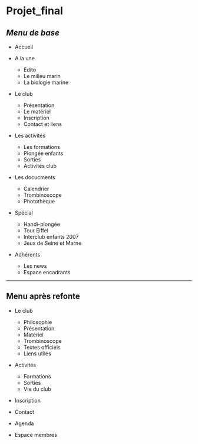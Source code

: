 # Projet_final


## ***Menu de base***

* Accueil
* A la une
  * Edito
  * Le milieu marin
  * La biologie marine

* Le club
  * Présentation
  * Le matériel
  * Inscription
  * Contact et liens

* Les activités
  * Les formations
  * Plongée enfants
  * Sorties
  * Activités club

* Les docucments
  * Calendrier
  * Trombinoscope
  * Photothèque

* Spécial
  * Handi-plongée
  * Tour Eiffel
  * Interclub enfants 2007
  * Jeux de Seine et Marne
  
* Adhérents
  * Les news
  * Espace encadrants
  
---
  
## Menu après refonte

* Le club
  * Philosophie
  * Présentation
  * Matériel
  * Trombinoscope
  * Textes officiels
  * Liens utiles
 
* Activités
  * Formations
  * Sorties
  * Vie du club
 
* Inscription
* Contact
* Agenda
* Espace membres
